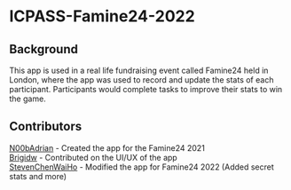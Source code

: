 # ICPASS-Famine24-2022
## Background
This app is used in a real life fundraising event called Famine24 held in London, where the 
app was used to record and update the stats of each participant. Participants would complete
tasks to improve their stats to win the game.

## Contributors
[N00bAdrian](https://github.com/N00bAdrian) - Created the app for the Famine24 2021 <br />
[Brigidw](https://github.com/Brigidw) - Contributed on the UI/UX of the app <br />
[StevenChenWaiHo](https://github.com/StevenChenWaiHo) - Modified the app for Famine24 2022 (Added secret stats and more) <br />
